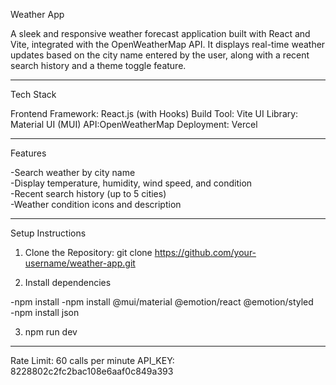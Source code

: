 Weather App

A sleek and responsive weather forecast application built with React and Vite, integrated with the OpenWeatherMap API. It displays real-time weather updates based on the city name entered by the user, along with a recent search history and a theme toggle feature.

---

Tech Stack

Frontend Framework: React.js (with Hooks)
Build Tool: Vite
UI Library: Material UI (MUI)
API:OpenWeatherMap
Deployment: Vercel

---

Features

-Search weather by city name  
-Display temperature, humidity, wind speed, and condition  
-Recent search history (up to 5 cities)  
-Weather condition icons and description  

---

Setup Instructions
1. Clone the Repository: git clone https://github.com/your-username/weather-app.git


2. Install dependencies

-npm install
-npm install @mui/material @emotion/react @emotion/styled   
-npm install json

3. npm run dev

---

Rate Limit: 60 calls per minute
API_KEY: 8228802c2fc2bac108e6aaf0c849a393